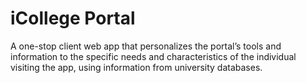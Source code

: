 # iCollege Portal
A one-stop client web app that personalizes the portal’s tools and information to the specific needs and characteristics of the individual visiting the app, using information from university databases.
